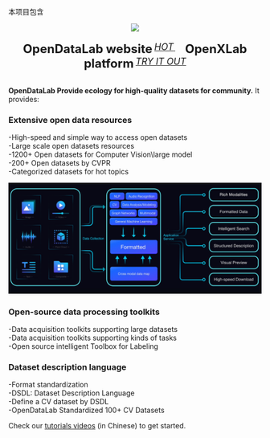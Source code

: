 本项目包含

<div align="center">
  <img src="https://mmbiz.qpic.cn/mmbiz_gif/7yjDpC9UfD5Fk0NBJ7dbXDia22rOZUkW96YCA68Gp4IBtguxRGoExUAj8tH5Qd8eibGpnQqjIGQ2P8eHgOibibyS1w/640?wx_fmt=gif&wxfrom=5&wx_lazy=1" height="100"/>
  <div>&nbsp;</div>
  <div align="center">
    <b><font size="5">OpenDataLab website</font></b>
    <sup>
      <a href="https://opendatalab.com">
        <i><font size="4">HOT</font></i>
      </a>
    </sup>
    &nbsp;&nbsp;&nbsp;&nbsp;
    <b><font size="5">OpenXLab platform</font></b>
    <sup>
      <a href="https://openxlab.org.cn/datasets?lang=en-US">
        <i><font size="4">TRY IT OUT</font></i>
      </a>
    </sup>
</div>
<div>&nbsp;</div>
</div>

**OpenDataLab Provide ecology for high-quality datasets for community.** It provides:

### Extensive open data resources
-High-speed and simple way to access open datasets  
-Large scale open datasets resources  
-1200+ Open datasets for Computer Vision\large model
<br>
-200+ Open datasets by CVPR  
-Categorized datasets for hot topics  

![](顶会顶刊数据集/ECCV/img/introduction.png)

### Open-source data processing toolkits
-Data acquisition toolkits supporting large datasets  
-Data acquisition toolkits supporting kinds of tasks   
-Open source intelligent Toolbox for Labeling  

### Dataset description language
-Format standardization  
-DSDL: Dataset Description Language  
-Define a CV dataset by DSDL  
-OpenDataLab Standardized 100+ CV Datasets  

Check our [tutorials videos](https://www.youtube.com/watch?v=LjbRt7uddyw) (in Chinese) to get started.
